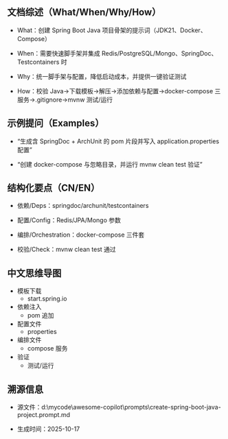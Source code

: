 ## 文档综述（What/When/Why/How）

- What：创建 Spring Boot Java 项目骨架的提示词（JDK21、Docker、Compose）

- When：需要快速脚手架并集成 Redis/PostgreSQL/Mongo、SpringDoc、Testcontainers 时

- Why：统一脚手架与配置，降低启动成本，并提供一键验证测试

- How：校验 Java→下载模板→解压→添加依赖与配置→docker-compose 三服务→.gitignore→mvnw 测试/运行

## 示例提问（Examples）

- “生成含 SpringDoc + ArchUnit 的 pom 片段并写入 application.properties 配置”

- “创建 docker-compose 与忽略目录，并运行 mvnw clean test 验证”

## 结构化要点（CN/EN）

- 依赖/Deps：springdoc/archunit/testcontainers

- 配置/Config：Redis/JPA/Mongo 参数

- 编排/Orchestration：docker-compose 三件套

- 校验/Check：mvnw clean test 通过

## 中文思维导图

- 模板下载
  - start.spring.io
- 依赖注入
  - pom 追加
- 配置文件
  - properties
- 编排文件
  - compose 服务
- 验证
  - 测试/运行

## 溯源信息

- 源文件：d:\mycode\awesome-copilot\prompts\create-spring-boot-java-project.prompt.md

- 生成时间：2025-10-17
